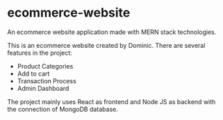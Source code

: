 # ecommerce-website
An ecommerce website application made with MERN stack technologies.

This is an ecommerce website created by Dominic. There are several features in the project:
- Product Categories
- Add to cart
- Transaction Process
- Admin Dashboard

The project mainly uses React as frontend and Node JS as backend with the connection of MongoDB database.
